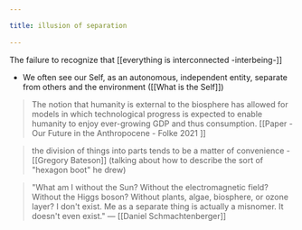 ```yaml
---
title: illusion of separation 
---
```

The failure to recognize that [[everything is interconnected -interbeing-]]

- We often see our Self, as an autonomous, independent entity, separate from others and the environment ([[What is the Self]])

 > The notion that humanity is external to the biosphere has allowed for models in which technological progress is expected to enable humanity to enjoy ever-growing GDP and thus consumption. [[Paper - Our Future in the Anthropocene - Folke 2021 ]]
 

> the division of things into parts tends to be a matter of convenience - [[Gregory Bateson]] (talking about how to describe the sort of "hexagon boot" he drew)
 

> "What am I without the Sun? Without the electromagnetic field? Without the Higgs boson? Without plants, algae, biosphere, or ozone layer? I don't exist. Me as a separate thing is actually a misnomer. It doesn't even exist." — [[Daniel Schmachtenberger]]
